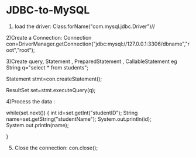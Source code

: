 # JDBC-to-MySQL
1) load the driver:
 Class.forName("com.mysql.jdbc.Driver")//

2)Create a Connection:
 Connection con=DriverManager.getConnection("jdbc:mysql://127.0.0.1:3306/dbname","root","root");


3)Create query, Statement , PreparedStatement , CallableStatement
eg 
 String q="select * from students";

 Statement stmt=con.createStatement();

 ResultSet set=stmt.executeQuery(q);

4)Process the data :
 
 while(set.next())
 {
   int id=set.getInt("studentID");
   String name=set.getString("studentName");
   System.out.println(id);
   System.out.println(name);

 }

5) Close the connection:
 con.close();
